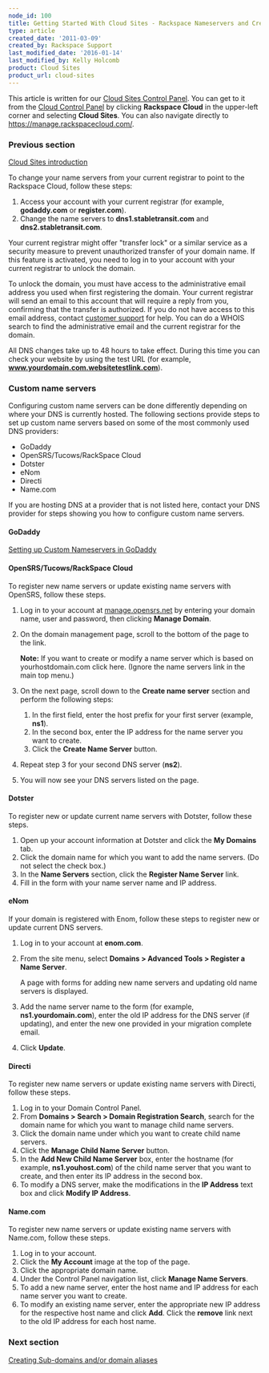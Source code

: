 ```yaml
---
node_id: 100
title: Getting Started With Cloud Sites - Rackspace Nameservers and Creating Custom Nameservers
type: article
created_date: '2011-03-09'
created_by: Rackspace Support
last_modified_date: '2016-01-14'
last_modified_by: Kelly Holcomb
product: Cloud Sites
product_url: cloud-sites
---
```


This article is written for our [Cloud Sites Control Panel](https://manage.rackspacecloud.com/). You can get to it from the [Cloud Control Panel](https://mycloud.rackspace.com) by clicking **Rackspace Cloud** in the upper-left corner and selecting **Cloud Sites**. You can also navigate directly to <https://manage.rackspacecloud.com/>.

### Previous section

[Cloud Sites introduction](/how-to/cloud-sites)

To change your name servers from your current registrar to point to the
Rackspace Cloud, follow these steps:

1.  Access your account with your current registrar (for example,
    **godaddy.com** or **register.com**).
2.  Change the name servers to **dns1.stabletransit.com** and
    **dns2.stabletransit.com**.

Your current registrar might offer "transfer lock" or a similar service
as a security measure to prevent unauthorized transfer of your domain
name. If this feature is activated, you need to log in to your account
with your current registrar to unlock the domain.

To unlock the domain, you must have access to the administrative email
address you used when first registering the domain. Your current
registrar will send an email to this account that will require a reply
from you, confirming that the transfer is authorized. If you do not have
access to this email address, contact [customer support](http://manage.rackspacecloud.com/SupportMain.do)
for help. You can do a WHOIS search to find the administrative email and
the current registrar for the domain.

All DNS changes take up to 48 hours to take effect. During this time you
can check your website by using the test URL (for
example, **www.yourdomain.com.websitetestlink.com**).

### Custom name servers

Configuring custom name servers can be done differently depending on
where your DNS is currently hosted. The following sections provide steps
to set up custom name servers based on some of the most commonly used DNS
providers:

-   GoDaddy
-   OpenSRS/Tucows/RackSpace Cloud
-   Dotster
-   eNom
-   Directi
-   Name.com

If you are hosting DNS at a provider that is not listed here, contact
your DNS provider for steps showing you how to configure custom
name servers.

#### GoDaddy

[Setting up Custom Nameservers in GoDaddy](http://help.godaddy.com/article/3952)

#### OpenSRS/Tucows/RackSpace Cloud

To register new name servers or update existing name servers with OpenSRS,
follow these steps.

1.  Log in to your account at
    [manage.opensrs.net](http://manage.opensrs.net/ "http://manage.opensrs.net")
    by entering your domain name, user and password, then clicking
    **Manage Domain**.
2.  On the domain management page, scroll to the bottom of the page to
    the link.

    **Note:** If you want to create or modify a name server which is
    based on yourhostdomain.com click here. (Ignore the name servers
    link in the main top menu.)

3.  On the next page, scroll down to the **Create name server** section
    and perform the following steps:
    1.  In the first field, enter the host prefix for your first server
        (example, **ns1**).
    2.  In the second box, enter the IP address for the name server you
        want to create.
    3.  Click the **Create Name Server** button.

4.  Repeat step 3 for your second DNS server (**ns2**).
5.  You will now see your DNS servers listed on the page.

#### Dotster

To register new or update current name servers with Dotster, follow these
steps.

1.  Open up your account information at Dotster and click the **My
    Domains** tab.
2.  Click the domain name for which you want to add the name servers. (Do
    not select the check box.)
3.  In the **Name Servers** section, click the **Register
    Name Server** link.
4.  Fill in the form with your name server name and IP address.

#### eNom

If your domain is registered with Enom, follow these steps to register
new or update current DNS servers.

1.  Log in to your account at **enom.com**.
2.  From the site menu, select **Domains > Advanced Tools > Register a Name Server**.

    A page with forms for adding new name servers and updating old
    name servers is displayed.

3.  Add the name server name to the form (for example,
    **ns1.yourdomain.com**), enter the old IP address for the DNS server
    (if updating), and enter the new one provided in your migration
    complete email.
4.  Click **Update**.

#### Directi

To register new name servers or update existing name servers with Directi,
follow these steps.

1.  Log in to your Domain Control Panel.
2.  From **Domains > Search > Domain Registration Search**, search
    for the domain name for which you want to manage child name servers.
3.  Click the domain name under which you want to create child
    name servers.
4.  Click the **Manage Child Name Server** button.
5.  In the **Add New Child Name Server** box, enter the hostname (for
    example, **ns1.youhost.com**) of the child name server that you want
    to create, and then enter its IP address in the second box.
6.  To modify a DNS server, make the modifications in the **IP Address**
    text box and click **Modify IP Address**.

#### Name.com

To register new name servers or update existing name servers with
Name.com, follow these steps.

1.  Log in to your account.
2.  Click the **My Account** image at the top of the page.
3.  Click the appropriate domain name.
4.  Under the Control Panel navigation list, click **Manage Name
    Servers**.
5.  To add a new name server, enter the host name and IP address for
    each name server you want to create.
6.  To modify an existing name server, enter the appropriate new IP
    address for the respective host name and click **Add**. Click the
    **remove** link next to the old IP address for each host name.

### Next section

[Creating Sub-domains and/or domain aliases](/how-to/getting-started-with-cloud-sites-creating-sub-domains-andor-domain-aliases)
